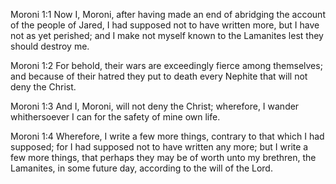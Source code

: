 Moroni 1:1 Now I, Moroni, after having made an end of abridging the
account of the people of Jared, I had supposed not to have written more,
but I have not as yet perished; and I make not myself known to the
Lamanites lest they should destroy me.

Moroni 1:2 For behold, their wars are exceedingly fierce among
themselves; and because of their hatred they put to death every Nephite
that will not deny the Christ.

Moroni 1:3 And I, Moroni, will not deny the Christ; wherefore, I wander
whithersoever I can for the safety of mine own life.

Moroni 1:4 Wherefore, I write a few more things, contrary to that which
I had supposed; for I had supposed not to have written any more; but I
write a few more things, that perhaps they may be of worth unto my
brethren, the Lamanites, in some future day, according to the will of
the Lord.
